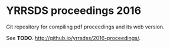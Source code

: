 YRRSDS proceedings 2016
=======================
Git repository for compiling pdf proceedings and its web version.

See **TODO**. http://github.io/yrrsdss/2016-proceedings/.
